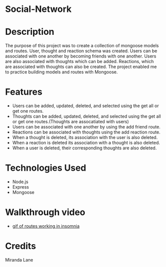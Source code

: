 # Social-Network

# Description
The purpose of this project was to create a collection of mongoose models and routes.  User, thought and reaction schema was created.  Users can be associated with one another by becoming friends with one another.  Users are also associated with thoughts which can be added.  Reactions, which are associated with thoughts can also be created.  The project enabled me to practice building models and routes with Mongoose.

# Features
* Users can be added, updated, deleted, and selected using the get all or get one routes.
* Thoughts can be added, updated, deleted, and selected using the get all or get one routes.(Thoughts are assocatiated with users)
* Users can be associated with one another by using the add friend route.
* Reactions can be associated with thoughts using the add reaction route.
* When a thought is deleted, its association with the user is also deleted.
* When a reaction is deleted its association with a thought is also deleted.
* When a user is deleted, their corresponding thoughts are also deleted.

# Technologies Used
* Node.js
* Express
* Mongoose

# Walkthrough video
* [gif of routes working in insomnia](hw18_walkthough_video.gif)


# Credits
Miranda Lane

